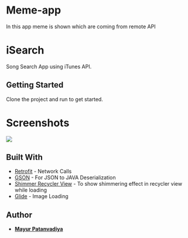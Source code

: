 # Meme-app
In this app meme is shown which are coming from remote API
# iSearch
Song Search App using iTunes API.

## Getting Started

Clone the project and run to get started.

# Screenshots

![](snaps/screenshots_banner.png)

## Built With

* [Retrofit](https://github.com/square/retrofit) - Network Calls
* [GSON](https://github.com/google/gson) - For JSON to JAVA Deserialization
* [Shimmer Recycler View](https://github.com/sharish/ShimmerRecyclerView) - To show shimmering effect in recycler view while loading
* [Glide](https://github.com/bumptech/glide) - Image Loading

## Author

* **[Mayur Patanvadiya](https://about.me/mayur_p)**
